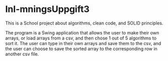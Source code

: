 # Inl-mningsUppgift3

This is a School project about algorithms, clean code, and SOLID principles. 

The program is a Swing application that allows the user to make their own arrays, or load arrays from a csv, and then chose 1 out of 5 algorithms to sort it. 
The user can type in their own arrays and save them to the csv, and the user can choose to save the sorted array to the corresponding row in another csv file. 
